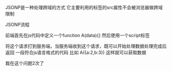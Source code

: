 JSONP是一种处理跨域的方式
它主要利用的标签的src属性不会被浏览器做跨域限制

JSONP流程

前端首先在js代码中定义一个function A(data){}
然后使用一个script标签
<script src = 'xxxx?cb=A&paramxxx'></script>

将这个请求打到服务端，当服务端收到这个请求，既可以开始处理数据处理完成后返回 一段符合js语言格式的代码 比如 A({a:2,b:3})
这样就可以获取数据

栽在这个问题2次了
